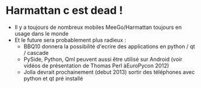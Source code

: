 Harmattan c est dead !
=======================

 * Il y a toujours de nombreux mobiles MeeGo/Harmattan toujours en usage dans le monde
 * Et le future sera probablement plus radieux :
    * BBQ10 donnera la possibilité d'ecrire des applications en python / qt / cascade
    * PySide, Python, Qml peuvent aussi être utilisé sur Android (voir vidéos de présentation de Thomas Perl  àEuroPycon 2012)
    * Jolla devrait prochainement (debut 2013) sortir des téléphones avec python et qt pré installé
